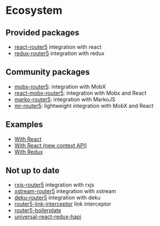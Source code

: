 # Ecosystem

## Provided packages

* [react-router5](https://github.com/router5/router5/tree/master/packages/react-router5) integration with react
* [redux-router5](https://github.com/router5/router5/tree/master/packages/redux-router5) integration with redux

## Community packages

* [mobx-router5](https://github.com/LeonardoGentile/mobx-router5): integration with MobX
* [react-mobx-router5](https://github.com/LeonardoGentile/react-mobx-router5): integration with Mobx and React
* [marko-router5](https://jesse1983.github.io/marko-router5/#/): integration with MarkoJS
* [mr-router5](https://github.com/pzmosquito/mr-router5): lightweight integration with MobX and React

## Examples

* [With React](https://stackblitz.com/edit/react-router5)
* [With React \(new context API\)](https://stackblitz.com/edit/react-router5-new-context-api)
* [With Redux](https://stackblitz.com/edit/react-redux-router5)

## Not up to date

* [rxjs-router5](https://github.com/router5/router5/tree/master/packages/redux-router5) integration with rxjs
* [xstream-router5](https://github.com/router5/router5/tree/master/packages/redux-router5) integration with xstream
* [deku-router5](https://github.com/router5/router5/tree/master/packages/deku-router5) integration with deku
* [router5-link-interceptor](https://github.com/jas-chen/router5-link-interceptor) link interceptor
* [router5-boilerplate](https://github.com/sitepack/router5-boilerplate)
* [universal-react-redux-hapi](https://github.com/nanopx/universal-react-redux-hapi)

